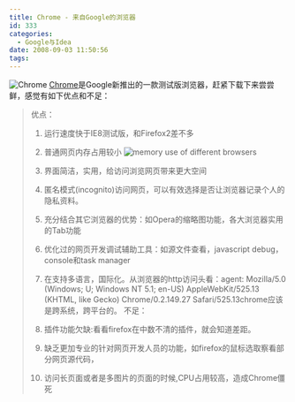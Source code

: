 ```yaml
---
title: Chrome - 来自Google的浏览器
id: 333
categories:
  - Google与Idea
date: 2008-09-03 11:50:56
tags:
---
```


![Chrome](http://www.google.com/chrome/intl/zh-CN/images/logo_sm.jpg)
[Chrome](http://www.google.com/chrome)是Google新推出的一款测试版浏览器，赶紧下载下来尝尝鲜，感觉有如下优点和不足：
> 优点：
> 
> 1.  运行速度快于IE8测试版，和Firefox2差不多
> 2.  普通网页内存占用较小
> ![memory use of different browsers](http://www.zhaiduo.com/wp-content/data/mwsnap170.jpg)
> 3.  界面简洁，实用，给访问浏览网页带来更大空间
> 4.  匿名模式(incognito)访问网页，可以有效选择是否让浏览器记录个人的隐私资料。
> 5.  充分结合其它浏览器的优势：如Opera的缩略图功能，各大浏览器实用的Tab功能
> 6.  优化过的网页开发调试辅助工具：如源文件查看，javascript debug，console和task manager
> 7.  在支持多语言，国际化。从浏览器的http访问头看：agent: Mozilla/5.0 (Windows; U; Windows NT 5.1; en-US) AppleWebKit/525.13 (KHTML, like Gecko) Chrome/0.2.149.27 Safari/525.13chrome应该是跨系统，跨平台的。
> 不足：
> 
> 1.  插件功能欠缺:看看firefox在中数不清的插件，就会知道差距。
> 2.  缺乏更加专业的针对网页开发人员的功能，如firefox的鼠标选取察看部分网页源代码，
> 3.  访问长页面或者是多图片的页面的时候,CPU占用较高，造成Chrome僵死